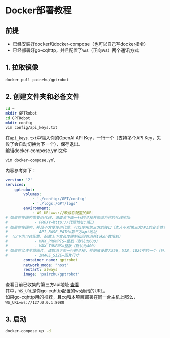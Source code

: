 # Docker部署教程
## 前提
- 已经安装好docker和docker-compose（也可以自己写docker指令）
- 已经部署好go-cqhttp，并且配置了ws（正向ws）两个通讯方式
## 1. 拉取镜像
```bash
docker pull pairzhu/gptrobot
```
## 2. 创建文件夹和必备文件
```bash
cd ~
mkdir GPTRobot
cd GPTRobot
mkdir config
vim config/api_keys.txt
```
在`api_keys.txt`中输入你的OpenAI API Key，一行一个（支持多个API Key，失败了会自动切换为下一个），保存退出。  
编辑docker-compose.yml文件
```bash
vim docker-compose.yml
```
内容参考如下：
```yaml
version: '2'
services:
    gptrobot:
        volumes:
            - './config:/GPT/config'
            - './logs:/GPT/logs'
        environment:
            - WS_URL=ws://改成你配置的URL
# 如果你在国内需要用代理，请取消下面一行的注释并修改为你的代理地址
#            - PROXY=http://代理地址:端口
# 如果你在国内，并且不方便使用代理，可以使用第三方的接口（本人不对第三方API的安全性负责）
#            - API_BASE_PATH=第三方api地址
# （以下为可选配置，配置上下文长度限制和回答消耗token数限制）
#            - MAX_PROMPTS=整数（默认为600）
#            - MAX_TOKENS=整数（默认为400）
# 如果你允许生成图片，请取消下面一行的注释，并把值设置为256，512，1024中的一个（只能为这三个其中一个）
#            - IMAGE_SIZE=图片尺寸
        container_name: gptrobot
        network_mode: "host"
        restart: always
        image: 'pairzhu/gptrobot'
```
查看目前已收集的第三方api地址 [查看](./api.md)  
其中，`WS_URL`是你go-cqhttp配置的ws通讯的URL。  
如果go-cqhttp用的推荐，且cq和本项目部署在同一台主机上那么，`WS_URL=ws://127.0.0.1:8080`
## 3. 启动
```bash
docker-compose up -d
```